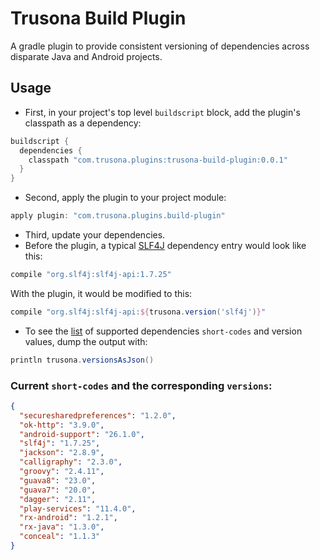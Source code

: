 # Trusona Build Plugin

A gradle plugin to provide consistent versioning of dependencies across disparate Java and Android projects.

## Usage

- First, in your project's top level `buildscript` block, add the plugin's classpath as a dependency:

```groovy
buildscript {
  dependencies {
    classpath "com.trusona.plugins:trusona-build-plugin:0.0.1"
  }
}
```

- Second, apply the plugin to your project module:

```groovy
apply plugin: "com.trusona.plugins.build-plugin"
```

- Third, update your dependencies. 
- Before the plugin, a typical [SLF4J](https://www.slf4j.org) dependency entry would look like this:

```groovy
compile "org.slf4j:slf4j-api:1.7.25"
```

With the plugin, it would be modified to this:

```groovy
compile "org.slf4j:slf4j-api:${trusona.version('slf4j')}"
````

- To see the [list](https://github.com/lighthauz/trusona-build-plugin/blob/master/src/main/resources/com/trusona/plugins/gradle/build/trusona-versions.properties)
of supported dependencies `short-codes` and version values, dump the output with:

```groovy
println trusona.versionsAsJson()
```

### Current `short-codes` and the corresponding `versions`:

```json
{
  "securesharedpreferences": "1.2.0",
  "ok-http": "3.9.0",
  "android-support": "26.1.0",
  "slf4j": "1.7.25",
  "jackson": "2.8.9",
  "calligraphy": "2.3.0",
  "groovy": "2.4.11",
  "guava8": "23.0",
  "guava7": "20.0",
  "dagger": "2.11",
  "play-services": "11.4.0",
  "rx-android": "1.2.1",
  "rx-java": "1.3.0",
  "conceal": "1.1.3"
}
```
